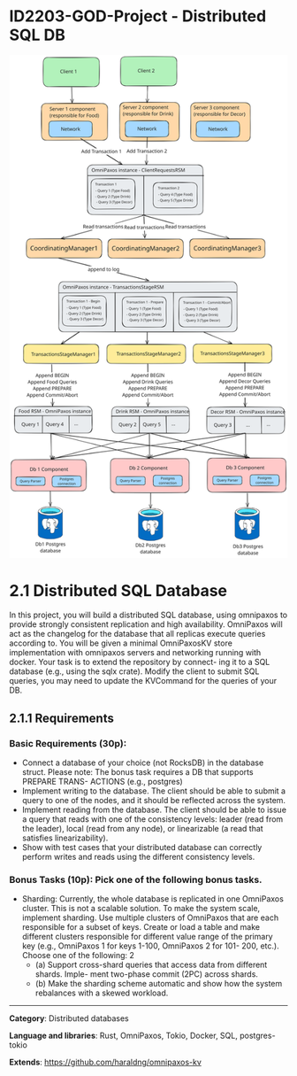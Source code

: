 # ID2203-GOD-Project - Distributed SQL DB

![Preliminary Structure](./Images/FinalStructure.svg)

# 2.1 Distributed SQL Database
In this project, you will build a distributed SQL database, using omnipaxos to provide
strongly consistent replication and high availability. OmniPaxos will act as the changelog
for the database that all replicas execute queries according to.
You will be given a minimal OmniPaxosKV store implementation with omnipaxos servers
and networking running with docker. Your task is to extend the repository by connect-
ing it to a SQL database (e.g., using the sqlx crate). Modify the client to submit SQL
queries, you may need to update the KVCommand for the queries of your DB.

## 2.1.1 Requirements
### Basic Requirements (30p):
- Connect a database of your choice (not RocksDB) in the database struct.
Please note: The bonus task requires a DB that supports PREPARE TRANS-
ACTIONS (e.g., postgres)
- Implement writing to the database. The client should be able to submit a query
to one of the nodes, and it should be reflected across the system.
- Implement reading from the database. The client should be able to issue a query
that reads with one of the consistency levels: leader (read from the leader), local
(read from any node), or linearizable (a read that satisfies linearizability).
- Show with test cases that your distributed database can correctly perform writes
and reads using the different consistency levels.
### Bonus Tasks (10p): Pick one of the following bonus tasks.
- Sharding: Currently, the whole database is replicated in one OmniPaxos cluster.
This is not a scalable solution. To make the system scale, implement sharding.
Use multiple clusters of OmniPaxos that are each responsible for a subset of keys.
Create or load a table and make different clusters responsible for different value
range of the primary key (e.g., OmniPaxos 1 for keys 1-100, OmniPaxos 2 for 101-
200, etc.). Choose one of the following:
2
  - (a) Support cross-shard queries that access data from different shards. Imple-
ment two-phase commit (2PC) across shards.
  - (b) Make the sharding scheme automatic and show how the system rebalances
with a skewed workload.
---
**Category**: Distributed databases

**Language and libraries**: Rust, OmniPaxos, Tokio, Docker, SQL, postgres-tokio

**Extends**: https://github.com/haraldng/omnipaxos-kv
